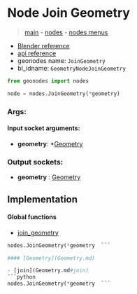 # Node Join Geometry

> [main](../structure.md) - [nodes](nodes.md) - [nodes menus](nodes_menus.md)

- [Blender reference](https://docs.blender.org/manual/en/latest/modeling/geometry_nodes/geometry/join_geometry.html)
- [api reference](https://docs.blender.org/api/current/bpy.types.GeometryNodeJoinGeometry.html)
- geonodes name: `JoinGeometry`
- bl_idname: `GeometryNodeJoinGeometry`

```python
from geonodes import nodes

node = nodes.JoinGeometry(*geometry)
```

### Args:

#### Input socket arguments:

- **geometry**: *[Geometry](Geometry.md)

### Output sockets:

- **geometry** : [Geometry](Geometry.md)

## Implementation

#### Global functions

 - [join_geometry](A.md#join_geometry)
  ```python
  nodes.JoinGeometry(*geometry  ```

#### [Geometry](Geometry.md)

 - [join](Geometry.md#join)
  ```python
  nodes.JoinGeometry(*geometry  ```

